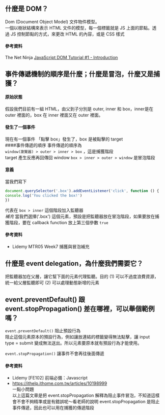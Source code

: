 ## 什麼是 DOM？
Dom (Document Object Model) 文件物件模型。  
一個以樹狀結構來表示 HTML 文件的模型，每一個標籤就是 JS 上面的節點。透過 JS 控制節點的方式，來更改 HTML 的內容，或是 CSS 樣式

#### 參考資料
The Net Ninja [JavaScript DOM Tutorial #1 - Introduction](https://www.youtube.com/watch?v=FIORjGvT0kk&list=PL4cUxeGkcC9gfoKa5la9dsdCNpuey2s-V&ab_channel=TheNetNinjaTheNetNinja)  

## 事件傳遞機制的順序是什麼；什麼是冒泡，什麼又是捕獲？

#### 原始狀態
假設我們目前有一組 HTML，由父到子分別是 outer, inner 和 box，inner是在 outer 裡面的，box 在 inner 裡面又在 outer 裡面。  
#### 發生了一個事件
現在有一個事件 「點擊 box」發生了，box 是被點擊的 target  
####事件傳遞的順序
事件傳遞的順序為   
`window(瀏覽器) > outer > inner > box` ，這是捕獲階段  
target 產生反應再回傳回 window  `box > inner > outer > window`   是冒泡階段
#### 意義
當我們寫下 

``` javascript
document.querySelector('.box').addEventListener('click', function () {
console.log('You clicked the box!')	
})
```
 代表在 `box > inner` 這個階段加入監聽器  
*補充*  當我們選擇('.box') 這個元素，預設是把監聽器放在冒泡階段，如果要放在捕獲階段，要在 callback function 放上第三個參數 `true`

#### 參考資料
* Lidemy MTR05 Week7 捕獲與冒泡補充

## 什麼是 event delegation，為什麼我們需要它？
把監聽器加在父層，讓它幫下面的元素代理監聽。目的 (1) 可以不過度浪費資源，統一給父層監聽即可 (2) 可以處理動態新增的元素

## event.preventDefault() 跟 event.stopPropagation() 差在哪裡，可以舉個範例嗎？
`event.preventDefault()` 阻止預設行為  
阻止這個元素原本的預設行為，例如讓放連結的標籤變得無法點擊，讓 input type = submit 變成無法送出。所以元素要原本就有預設行為才能使用。  

`event.stopPropagation()` 讓事件不會再往後面傳遞

#### 參考資料
* Lidemy [FE102] 前端必備：Javascript
* https://ithelp.ithome.com.tw/articles/10198999  
一點小問題  
以上這篇文章是把 event.stopPropagation 解釋為阻止事件冒泡，不知道這樣會不會不夠精準或是有錯誤呢～看老師的說明 event.stopPropagation 是阻止事件傳遞，因此也可以用在捕獲的傳遞階段































